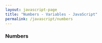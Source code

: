 ```yaml
---
layout: javascript-page
title: "Numbers - Variables - JavaScript"
permalink: /javascript/numbers
---
```


### Numbers
